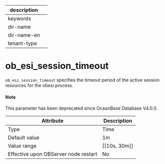 | description ||
|---|---|
| keywords ||
| dir-name ||
| dir-name-en ||
| tenant-type ||

# ob_esi_session_timeout

`ob_esi_session_timeout` specifies the timeout period of the active session resources for the obesi process.

<main id="notice" type='explain'>
  <h4>Note</h4>
  <p>This parameter has been deprecated since OceanBase Database V4.0.0. </p>
</main>

| **Attribute** | **Description** |
| --- | --- |
| Type | Time |
| Default value | 1m |
| Value range | [[10s, 30m]] |
| Effective upon OBServer node restart | No |
